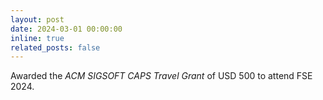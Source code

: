 ```yaml
---
layout: post
date: 2024-03-01 00:00:00
inline: true
related_posts: false
---
```


Awarded the *ACM SIGSOFT CAPS Travel Grant* of USD 500 to attend FSE 2024.
